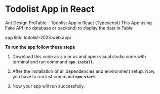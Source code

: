 # Todolist App in React 
Ant Design ProTable - Todolist App in React (Typescript) 
This App using Fake API (no database or backend) to display the data in Table

app link: todolist-2023.web.app/

**To run the app follow these steps**

1. Download this code as zip or as and open visual studio code with terminal and run command **`npm install`**.

2. After the installation of all dependencies and environment setup. Now, you have to run last command **`npm start`**.

3. Now your app will run successfully.
